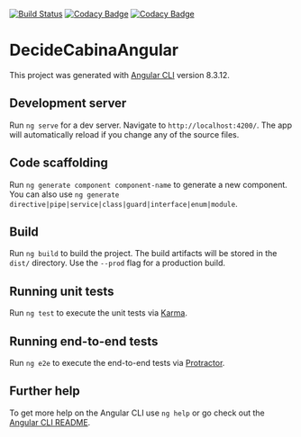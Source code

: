 [![Build Status](https://travis-ci.org/decide-moltres/decide-cabina-angular.svg?branch=master)](https://travis-ci.org/decide-moltres/decide-cabina-angular) [![Codacy Badge](https://api.codacy.com/project/badge/Grade/a7b1f807c7714f6ab5f7b1e78b0e19db)](https://www.codacy.com/manual/decide-moltres-cabina/decide-cabina-angular?utm_source=github.com&amp;utm_medium=referral&amp;utm_content=decide-moltres/decide-cabina-angular&amp;utm_campaign=Badge_Grade) [![Codacy Badge](https://api.codacy.com/project/badge/Coverage/a7b1f807c7714f6ab5f7b1e78b0e19db)](https://www.codacy.com/manual/decide-moltres-cabina/decide-cabina-angular?utm_source=github.com&amp;utm_medium=referral&amp;utm_content=decide-moltres/decide-cabina-angular&amp;utm_campaign=Badge_Coverage)

# DecideCabinaAngular

This project was generated with [Angular CLI](https://github.com/angular/angular-cli) version 8.3.12.

## Development server

Run `ng serve` for a dev server. Navigate to `http://localhost:4200/`. The app will automatically reload if you change any of the source files.

## Code scaffolding

Run `ng generate component component-name` to generate a new component. You can also use `ng generate directive|pipe|service|class|guard|interface|enum|module`.

## Build

Run `ng build` to build the project. The build artifacts will be stored in the `dist/` directory. Use the `--prod` flag for a production build.

## Running unit tests

Run `ng test` to execute the unit tests via [Karma](https://karma-runner.github.io).

## Running end-to-end tests

Run `ng e2e` to execute the end-to-end tests via [Protractor](http://www.protractortest.org/).

## Further help

To get more help on the Angular CLI use `ng help` or go check out the [Angular CLI README](https://github.com/angular/angular-cli/blob/master/README.md).
